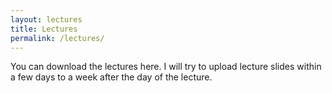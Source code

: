```yaml
---
layout: lectures
title: Lectures
permalink: /lectures/
---
```

You can download the lectures here. I will try to upload lecture slides within a few days to a week after the day of the lecture.
